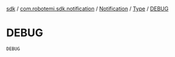 [sdk](../../../index.md) / [com.robotemi.sdk.notification](../../index.md) / [Notification](../index.md) / [Type](index.md) / [DEBUG](./-d-e-b-u-g.md)

# DEBUG

`DEBUG`
